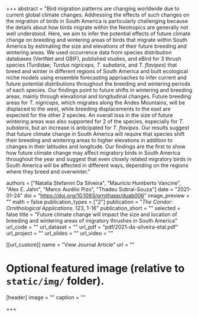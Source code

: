+++
abstract = "Bird migration patterns are changing worldwide due to current global climate changes. Addressing the effects of such changes on the migration of birds in South America is particularly challenging because the details about how birds migrate within the Neotropics are generally not well understood. Here, we aim to infer the potential effects of future climate change on breeding and wintering areas of birds that migrate within South America by estimating the size and elevations of their future breeding and wintering areas. We used occurrence data from species distribution databases (VertNet and GBIF), published studies, and eBird for 3 thrush species (Turdidae; *Turdus nigriceps*, *T. subalaris*, and *T. flavipes*) that breed and winter in different regions of South America and built ecological niche models using ensemble forecasting approaches to infer current and future potential distributions throughout the breeding and wintering periods of each species. Our findings point to future shifts in wintering and breeding areas, mainly through elevational and longitudinal changes. Future breeding areas for *T. nigriceps*, which migrates along the Andes Mountains, will be displaced to the west, while breeding displacements to the east are expected for the other 2 species. An overall loss in the size of future wintering areas was also supported for 2 of the species, especially for *T. subalaris*, but an increase is anticipated for *T. flavipes*. Our results suggest that future climate change in South America will require that species shift their breeding and wintering areas to higher elevations in addition to changes in their latitudes and longitude. Our findings are the first to show how future climate change may affect migratory birds in South America throughout the year and suggest that even closely related migratory birds in South America will be affected in different ways, depending on the regions where they breed and overwinter."

authors = ["Natalia Stefanini Da Silveira", "Maurício Humberto Vancine", "Alex E. Jahn", "Marco Aurélio Pizo", "Thadeu Sobral-Souza"]
date = "2021-01-24"
doi = "https://doi.org/10.1093/ornithapp/duab006"
image_preview = ""
math = false
publication_types = ["2"]
publication = "*The Condor: Ornithological Applications*. 123, 1-16"
publication_short = ""
selected = false
title = "Future climate change will impact the size and location of breeding and wintering areas of migratory thrushes in South America"
url_code = ""
url_dataset = ""
url_pdf = "pdf/2021-da-silveira-etal.pdf"
url_project = ""
url_slides = ""
url_video = ""

[[url_custom]]
name = "View Journal Article"
url = ""

# Optional featured image (relative to `static/img/` folder).

[header]
image = ""
caption = ""

+++